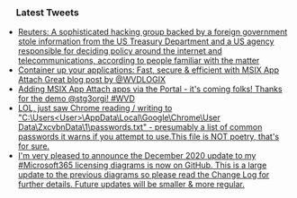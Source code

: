 <h3><a href="https://twitter.com/endi24"><img height=16 src="https://upload.wikimedia.org/wikipedia/sco/9/9f/Twitter_bird_logo_2012.svg"></a> Latest Tweets</h3>

<!-- BLOG-POST-LIST:START -->
- [Reuters: A sophisticated hacking group backed by a foreign government stole information from the US Treasury Department and a US agency responsible for deciding policy around the internet and telecommunications, according to people familiar with the matter](https://rss.app/articles/cb4e791f6f6d729c074351566bd3a7c508111d6e2d30a4e4d0bad543ca9573c6f60ab61368dbdd60f1a26b74da16079a61d36de9c01679)
- [Container up your applications: Fast, secure & efficient with MSIX App Attach ⁦Great blog post by @WVDLOGIX⁩](https://rss.app/articles/cb4e791f6f6d729c074351566bd3a7c508111d6e1a31b6e890b6c809918773d2f150f40f6ad0de60f3ab6979db130f9667d168e9c2)
- [Adding MSIX App Attach apps via the Portal - it's coming folks!  Thanks for the demo @stg3orgi! #WVD](https://rss.app/articles/cb4e791f6f6d729c074351566bd3a7c508111d6e0936a0f5d7e38b1784886488f10ba4482c9bc169f0a1627dd9130f9662d260e9c3107213823f)
- [LOL, just saw Chrome reading / writing to "C:\Users\<User>\AppData\Local\Google\Chrome\User Data\ZxcvbnData\1\passwords.txt" - presumably a list of common passwords it warns if you attempt to use.This file is NOT poetry, that's for sure.](https://rss.app/articles/cb4e791f6f6d729c074351566bd3a7c508111d6e333ab7deeaed8b17809528d4f61eb1492ac7df6bf0a56378d812079063dc6ee0c4177d178c)
- [I'm very pleased to announce the December 2020 update to my #Microsoft365 licensing diagrams is now on GitHub. This is a large update to the previous diagrams so please read the Change Log for further details. Future updates will be smaller & more regular.](https://rss.app/articles/cb4e791f6f6d729c074351566bd3a7c508111d6e3e3ea0eeccc68e148b8760c2ad0cb15d2d9d9d77f2a1697ad6170d9067d461e5c31578128f3fcd)
<!-- BLOG-POST-LIST:END -->
